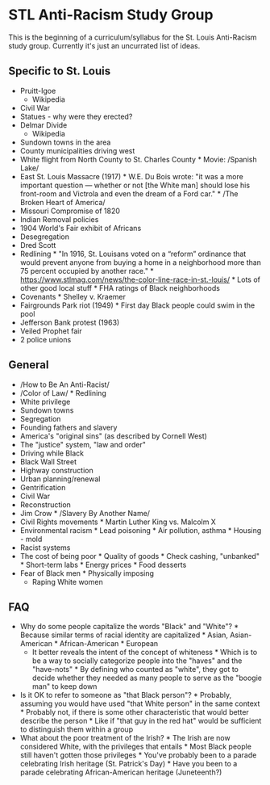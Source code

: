 # STL Anti-Racism Study Group

This is the beginning of a curriculum/syllabus for the St. Louis Anti-Racism study group.
Currently it's just an uncurrated list of ideas.

## Specific to St. Louis
* Pruitt-Igoe
  	* Wikipedia
* Civil War
* Statues - why were they erected?
* Delmar Divide
  	* Wikipedia
* Sundown towns in the area
* County municipalities driving west
* White flight from North County to St. Charles County
	  * Movie: /Spanish Lake/
* East St. Louis Massacre (1917)
	  * W.E. Du Bois wrote: "it was a more important question — whether or not [the White man] should lose his front-room and Victrola and even the dream of a Ford car."
	  * /The Broken Heart of America/
* Missouri Compromise of 1820
* Indian Removal policies
* 1904 World's Fair exhibit of Africans
* Desegregation
* Dred Scott
* Redlining
	  * "In 1916, St. Louisans voted on a “reform” ordinance that would prevent anyone from buying a home in a neighborhood more than 75 percent occupied by another race."
		    * https://www.stlmag.com/news/the-color-line-race-in-st.-louis/
		* Lots of other good local stuff
	  * FHA ratings of Black neighborhoods
* Covenants
	  * Shelley v. Kraemer
* Fairgrounds Park riot (1949)
	  * First day Black people could swim in the pool
* Jefferson Bank protest (1963)
* Veiled Prophet fair
* 2 police unions

## General
* /How to Be An Anti-Racist/
* /Color of Law/
	  * Redlining
* White privilege
* Sundown towns
* Segregation
* Founding fathers and slavery
* America's "original sins" (as described by Cornell West)
* The "justice" system, "law and order"
* Driving while Black
* Black Wall Street
* Highway construction
* Urban planning/renewal
* Gentrification
* Civil War
* Reconstruction
* Jim Crow
	  * /Slavery By Another Name/
* Civil Rights movements
	  * Martin Luther King vs. Malcolm X
* Environmental racism
	  * Lead poisoning
	  * Air pollution, asthma
	  * Housing - mold
* Racist systems
* The cost of being poor
	  * Quality of goods
	  * Check cashing, "unbanked"
	  * Short-term labs
	  * Energy prices
	  * Food desserts
* Fear of Black men
	  * Physically imposing
    * Raping White women

## FAQ
* Why do some people capitalize the words "Black" and "White"?
	  * Because similar terms of racial identity are capitalized
		    * Asian, Asian-American
    		* African-American
		    * European
  	* It better reveals the intent of the concept of whiteness
	      * Which is to be a way to socially categorize people into the "haves" and the "have-nots"
			      * By defining who counted as "white", they got to decide whether they needed as many people to serve as the "boogie man" to keep down
* Is it OK to refer to someone as "that Black person"?
	  * Probably, assuming you would have used "that White person" in the same context
	  * Probably not, if there is some other characteristic that would better describe the person
		* Like if "that guy in the red hat" would be sufficient to distinguish them within a group
* What about the poor treatment of the Irish?
	  * The Irish are now considered White, with the privileges that entails
		    * Most Black people still haven't gotten those privileges
	  * You've probably been to a parade celebrating Irish heritage (St. Patrick's Day)
		    * Have you been to a parade celebrating African-American heritage (Juneteenth?)


